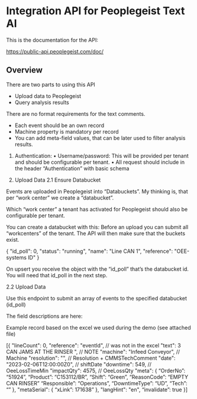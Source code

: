 # Integration API for Peoplegeist Text AI

This is the documentation for the API:

https://public-api.peoplegeist.com/doc/

## Overview
There are two parts to using this API
* Upload data to Peoplegeist
* Query analysis results

There are no format requirements for the text comments.
* Each event should be an own record
* Machine property is mandatory per record
* You can add meta-field values, that can be later used to filter analysis results.


1. Authentication:
•	Username/password: This will be provided per tenant and should be configurable per tenant.
•	All request should include in the header “Authentication” with basic schema

2. Upload Data
2.1 Ensure Databucket

Events are uploaded in Peoplegeist into “Databuckets”.
My thinking is, that per “work center” we create a “databucket”.

Which “work center” a tenant has activated for Peoplegeist should also be configurable per tenant.

You can create a databucket with this:
Before an upload you can submit all “workcenters” of the tenant. The API will then make sure that the buckets exist.
 
{
  "id_poll": 0,
  "status": "running",
  "name": "Line CAN 1",
  "reference": "OEE-systems ID"
}

On upsert you receive the object with the “id_poll” that’s the databucket id.
You will need that id_poll in the next step.

2.2 Upload Data

Use this endpoint to submit an array of events to the specified databucket (id_poll)
 

The field descriptions are here:



















Example record based on the excel we used during the demo (see attached file)
 

[{
  "lineCount": 0,
  "reference": "eventId", // was not in the excel
  "text": 3 CAN JAMS AT THE RINSER  ",  // NOTE
  "machine": "Infeed Conveyor", // Machine
  "resolution": "", // Resolution + CMMSTechComment
  "date": "2023-02-06T12:00:00Z0", // shiftDate
  "downtime": 549, // OeeLossTimeMin
  "impactQty": 4575, // OeeLossQty
  "meta": {
    “OrderNo”: “51924”,
    “Product”: “C153112/BR”,
    “Shift”: “Green”,
    “ReasonCode”: “EMPTY CAN RINSER”
    “Responsible”: “Operations”,
    “DowntimeType”: “UD”,
    “Tech”: “”
  },
  "metaSerial": {
    “xLink”: 171638”
  },
  "langHint": "en",
  “invalidate”: true
}]



